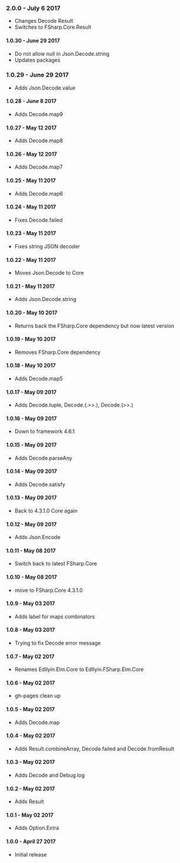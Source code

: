 ### 2.0.0 - July 6 2017
* Changes Decode Result
* Switches to FSharp.Core.Result

#### 1.0.30 - June 29 2017
* Do not allow null in Json.Decode.string
* Updates packages

### 1.0.29 - June 29 2017
* Adds Json.Decode.value

#### 1.0.28 - June 8 2017
* Adds Decode.map9

#### 1.0.27 - May 12 2017
* Adds Decode.map8

#### 1.0.26 - May 12 2017
* Adds Decode.map7

#### 1.0.25 - May 11 2017
* Adds Decode.map6

#### 1.0.24 - May 11 2017
* Fixes Decode.failed

#### 1.0.23 - May 11 2017
* Fixes string JSON decoder

#### 1.0.22 - May 11 2017
* Moves Json.Decode to Core

#### 1.0.21 - May 11 2017
* Adds Json.Decode.string

#### 1.0.20 - May 10 2017
* Returns back the FSharp.Core dependency but now latest version

#### 1.0.19 - May 10 2017
* Removes FSharp.Core dependency

#### 1.0.18 - May 10 2017
* Adds Decode.map5

#### 1.0.17 - May 09 2017
* Adds Decode.tuple, Decode.(.>>.), Decode.(>>.)

#### 1.0.16 - May 09 2017
* Down to framework 4.6.1

#### 1.0.15 - May 09 2017
* Adds Decode.parseAny

#### 1.0.14 - May 09 2017
* Adds Decode.satisfy

#### 1.0.13 - May 09 2017
* Back to 4.3.1.0 Core again

#### 1.0.12 - May 09 2017
* Adds Json.Encode

#### 1.0.11 - May 08 2017
* Switch back to latest FSharp.Core

#### 1.0.10 - May 08 2017
* move to FSharp.Core 4.3.1.0

#### 1.0.9 - May 03 2017
* Adds label for maps combinators

#### 1.0.8 - May 03 2017
* Trying to fix Decode error message

#### 1.0.7 - May 02 2017
* Renames EdIlyin.Elm.Core to EdIlyin.FSharp.Elm.Core

#### 1.0.6 - May 02 2017
* gh-pages clean up

#### 1.0.5 - May 02 2017
* Adds Decode.map

#### 1.0.4 - May 02 2017
* Adds Result.combineArray, Decode.failed and Decode.fromResult

#### 1.0.3 - May 02 2017
* Adds Decode and Debug.log

#### 1.0.2 - May 02 2017
* Adds Result

#### 1.0.1 - May 02 2017
* Adds Option.Extra

#### 1.0.0 - April 27 2017
* Initial release
